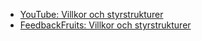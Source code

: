 - [YouTube: Villkor och styrstrukturer][yt]
- [FeedbackFruits: Villkor och styrstrukturer][fbf]

[yt]: https://youtu.be/DQdYirC9qYE
[fbf]: https://eu.feedbackfruits.com/courses/activity-course/2274f848-feb7-46b1-a62f-d64ed59509fd
